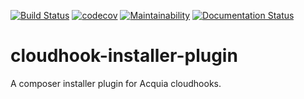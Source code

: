 [![Build Status](https://travis-ci.org/LukeLeber/cloudhook-installer-plugin.svg?branch=master)](https://travis-ci.org/LukeLeber/cloudhook-installer-plugin)
[![codecov](https://codecov.io/gh/LukeLeber/cloudhook-installer-plugin/branch/master/graph/badge.svg)](https://codecov.io/gh/LukeLeber/cloudhook-installer-plugin)
[![Maintainability](https://api.codeclimate.com/v1/badges/4702a0d52b539b149b57/maintainability)](https://codeclimate.com/github/LukeLeber/cloudhook-installer-plugin/maintainability)
[![Documentation Status](https://readthedocs.org/projects/cloudhook-installer-plugin/badge/?version=latest)](https://cloudhook-installer-plugin.readthedocs.io/en/latest/?badge=latest)
      
# cloudhook-installer-plugin
A composer installer plugin for Acquia cloudhooks.
